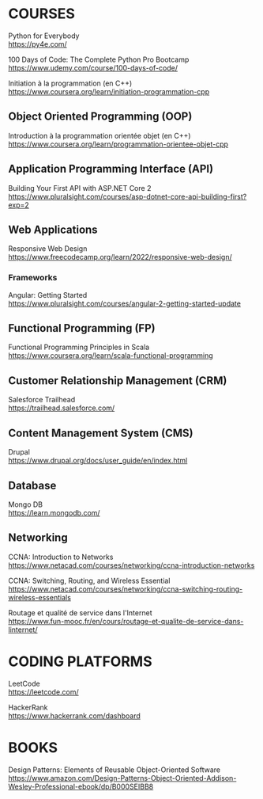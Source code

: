 # COURSES

Python for Everybody <br>
https://py4e.com/

100 Days of Code: The Complete Python Pro Bootcamp <br>
https://www.udemy.com/course/100-days-of-code/

Initiation à la programmation (en C++) <br>
https://www.coursera.org/learn/initiation-programmation-cpp

## Object Oriented Programming (OOP) <br>

Introduction à la programmation orientée objet (en C++) <br>
https://www.coursera.org/learn/programmation-orientee-objet-cpp

## Application Programming Interface (API)

Building Your First API with ASP.NET Core 2 <br>
https://www.pluralsight.com/courses/asp-dotnet-core-api-building-first?exp=2

##  Web Applications

Responsive Web Design <br>
https://www.freecodecamp.org/learn/2022/responsive-web-design/

### Frameworks

Angular: Getting Started <br>
https://www.pluralsight.com/courses/angular-2-getting-started-update

## Functional Programming (FP)

Functional Programming Principles in Scala <br>
https://www.coursera.org/learn/scala-functional-programming

## Customer Relationship Management (CRM)

Salesforce Trailhead <br>
https://trailhead.salesforce.com/

##  Content Management System (CMS)

Drupal <br>
https://www.drupal.org/docs/user_guide/en/index.html

## Database

Mongo DB <br>
https://learn.mongodb.com/

## Networking

CCNA: Introduction to Networks <br>
https://www.netacad.com/courses/networking/ccna-introduction-networks

CCNA: Switching, Routing, and Wireless Essential <br>
https://www.netacad.com/courses/networking/ccna-switching-routing-wireless-essentials

Routage et qualité de service dans l'Internet <br>
https://www.fun-mooc.fr/en/cours/routage-et-qualite-de-service-dans-linternet/

# CODING PLATFORMS

LeetCode <br>
https://leetcode.com/

HackerRank <br>
https://www.hackerrank.com/dashboard

# BOOKS

Design Patterns: Elements of Reusable Object-Oriented Software <br>
https://www.amazon.com/Design-Patterns-Object-Oriented-Addison-Wesley-Professional-ebook/dp/B000SEIBB8

